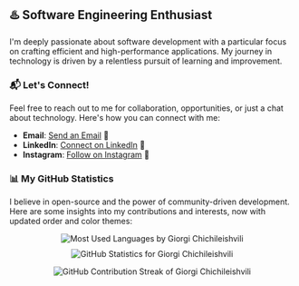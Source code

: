 ## :hotsprings: Software Engineering Enthusiast

I'm deeply passionate about software development with a particular focus on crafting efficient and high-performance applications. My journey in technology is driven by a relentless pursuit of learning and improvement.

### 📬 Let's Connect!

Feel free to reach out to me for collaboration, opportunities, or just a chat about technology. Here's how you can connect with me:

- **Email**: [Send an Email](mailto:giochichileishvili20@gmail.com) 📧
- **LinkedIn**: [Connect on LinkedIn](https://www.linkedin.com/in/giorgi-chichileishvili-2a0770249/) 🔗
- **Instagram**: [Follow on Instagram](https://www.instagram.com/gchichileishvili11/) 📸

### 📊 My GitHub Statistics

I believe in open-source and the power of community-driven development. Here are some insights into my contributions and interests, now with updated order and color themes:

<div style="display:flex; justify-content: center; gap: 10px; flex-wrap: wrap;">
    <img src="https://github-readme-stats-sigma-five.vercel.app/api/top-langs/?username=chichileishvili&layout=compact&theme=vision-friendly-dark" alt="Most Used Languages by Giorgi Chichileishvili" />
    <img src="https://github-readme-stats-sigma-five.vercel.app/api?username=chichileishvili&count_private=true&show_icons=true&include_all_commits=true&theme=react" alt="GitHub Statistics for Giorgi Chichileishvili" />
</div>

<p align="center">
    <img src="https://github-readme-streak-stats.herokuapp.com/?user=chichileishvili&theme=dark" alt="GitHub Contribution Streak of Giorgi Chichileishvili" />
</p>
